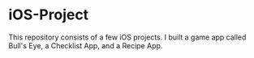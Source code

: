 # iOS-Project
This repository consists of a few iOS projects.
I built a game app called Bull's Eye, a Checklist App, and a Recipe App.
